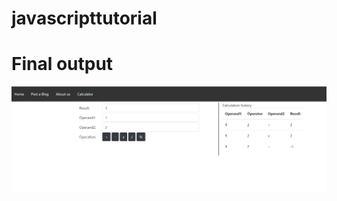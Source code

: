 # javascripttutorial
# Final output

<img src="https://github.com/ethioclicks/javascripttutorial/blob/main/finaloutput/image.png" width="850" alt="CreateAccount UI" />
